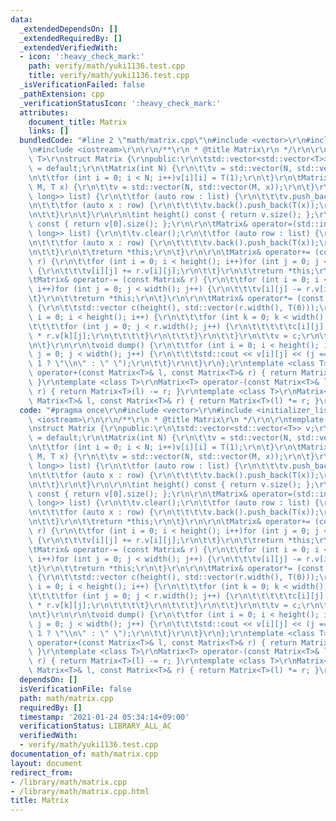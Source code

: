 ```yaml
---
data:
  _extendedDependsOn: []
  _extendedRequiredBy: []
  _extendedVerifiedWith:
  - icon: ':heavy_check_mark:'
    path: verify/math/yuki1136.test.cpp
    title: verify/math/yuki1136.test.cpp
  _isVerificationFailed: false
  _pathExtension: cpp
  _verificationStatusIcon: ':heavy_check_mark:'
  attributes:
    document_title: Matrix
    links: []
  bundledCode: "#line 2 \"math/matrix.cpp\"\n#include <vector>\r\n#include <initializer_list>\r\
    \n#include <iostream>\r\n\r\n/**\r\n * @title Matrix\r\n */\r\n\r\ntemplate <class\
    \ T>\r\nstruct Matrix {\r\npublic:\r\n\tstd::vector<std::vector<T>> v;\r\n\tMatrix()\
    \ = default;\r\n\tMatrix(int N) {\r\n\t\tv = std::vector(N, std::vector(N, T(0)));\r\
    \n\t\tfor (int i = 0; i < N; i++)v[i][i] = T(1);\r\n\t}\r\n\tMatrix(int N, int\
    \ M, T x) {\r\n\t\tv = std::vector(N, std::vector(M, x));\r\n\t}\r\n\tMatrix(std::initializer_list<std::initializer_list<long\
    \ long>> list) {\r\n\t\tfor (auto row : list) {\r\n\t\t\tv.push_back(std::vector<T>());\r\
    \n\t\t\tfor (auto x : row) {\r\n\t\t\t\tv.back().push_back(T(x));\r\n\t\t\t}\r\
    \n\t\t}\r\n\t}\r\n\r\n\tint height() const { return v.size(); };\r\n\tint width()\
    \ const { return v[0].size(); };\r\n\r\n\tMatrix& operator=(std::initializer_list<std::initializer_list<long\
    \ long>> list) {\r\n\t\tv.clear();\r\n\t\tfor (auto row : list) {\r\n\t\t\tv.push_back(std::vector<T>());\r\
    \n\t\t\tfor (auto x : row) {\r\n\t\t\t\tv.back().push_back(T(x));\r\n\t\t\t}\r\
    \n\t\t}\r\n\t\treturn *this;\r\n\t}\r\n\r\n\tMatrix& operator+= (const Matrix&\
    \ r) {\r\n\t\tfor (int i = 0; i < height(); i++)for (int j = 0; j < width(); j++)\
    \ {\r\n\t\t\tv[i][j] += r.v[i][j];\r\n\t\t}\r\n\t\treturn *this;\r\n\t}\r\n\r\n\
    \tMatrix& operator-= (const Matrix& r) {\r\n\t\tfor (int i = 0; i < height();\
    \ i++)for (int j = 0; j < width(); j++) {\r\n\t\t\tv[i][j] -= r.v[i][j];\r\n\t\
    \t}\r\n\t\treturn *this;\r\n\t}\r\n\r\n\tMatrix& operator*= (const Matrix& r)\
    \ {\r\n\t\tstd::vector c(height(), std::vector(r.width(), T(0)));\r\n\t\tfor (int\
    \ i = 0; i < height(); i++) {\r\n\t\t\tfor (int k = 0; k < width(); k++) {\r\n\
    \t\t\t\tfor (int j = 0; j < r.width(); j++) {\r\n\t\t\t\t\tc[i][j] += v[i][k]\
    \ * r.v[k][j];\r\n\t\t\t\t}\r\n\t\t\t}\r\n\t\t}\r\n\t\tv = c;\r\n\t\treturn *this;\r\
    \n\t}\r\n\r\n\tvoid dump() {\r\n\t\tfor (int i = 0; i < height(); i++)for (int\
    \ j = 0; j < width(); j++) {\r\n\t\t\tstd::cout << v[i][j] << (j == width() -\
    \ 1 ? \"\\n\" : \" \");\r\n\t\t}\r\n\t}\r\n};\r\ntemplate <class T>\r\nMatrix<T>\
    \ operator+(const Matrix<T>& l, const Matrix<T>& r) { return Matrix<T>(l) += r;\
    \ }\r\ntemplate <class T>\r\nMatrix<T> operator-(const Matrix<T>& l, const Matrix<T>&\
    \ r) { return Matrix<T>(l) -= r; }\r\ntemplate <class T>\r\nMatrix<T> operator*(const\
    \ Matrix<T>& l, const Matrix<T>& r) { return Matrix<T>(l) *= r; }\r\n"
  code: "#pragma once\r\n#include <vector>\r\n#include <initializer_list>\r\n#include\
    \ <iostream>\r\n\r\n/**\r\n * @title Matrix\r\n */\r\n\r\ntemplate <class T>\r\
    \nstruct Matrix {\r\npublic:\r\n\tstd::vector<std::vector<T>> v;\r\n\tMatrix()\
    \ = default;\r\n\tMatrix(int N) {\r\n\t\tv = std::vector(N, std::vector(N, T(0)));\r\
    \n\t\tfor (int i = 0; i < N; i++)v[i][i] = T(1);\r\n\t}\r\n\tMatrix(int N, int\
    \ M, T x) {\r\n\t\tv = std::vector(N, std::vector(M, x));\r\n\t}\r\n\tMatrix(std::initializer_list<std::initializer_list<long\
    \ long>> list) {\r\n\t\tfor (auto row : list) {\r\n\t\t\tv.push_back(std::vector<T>());\r\
    \n\t\t\tfor (auto x : row) {\r\n\t\t\t\tv.back().push_back(T(x));\r\n\t\t\t}\r\
    \n\t\t}\r\n\t}\r\n\r\n\tint height() const { return v.size(); };\r\n\tint width()\
    \ const { return v[0].size(); };\r\n\r\n\tMatrix& operator=(std::initializer_list<std::initializer_list<long\
    \ long>> list) {\r\n\t\tv.clear();\r\n\t\tfor (auto row : list) {\r\n\t\t\tv.push_back(std::vector<T>());\r\
    \n\t\t\tfor (auto x : row) {\r\n\t\t\t\tv.back().push_back(T(x));\r\n\t\t\t}\r\
    \n\t\t}\r\n\t\treturn *this;\r\n\t}\r\n\r\n\tMatrix& operator+= (const Matrix&\
    \ r) {\r\n\t\tfor (int i = 0; i < height(); i++)for (int j = 0; j < width(); j++)\
    \ {\r\n\t\t\tv[i][j] += r.v[i][j];\r\n\t\t}\r\n\t\treturn *this;\r\n\t}\r\n\r\n\
    \tMatrix& operator-= (const Matrix& r) {\r\n\t\tfor (int i = 0; i < height();\
    \ i++)for (int j = 0; j < width(); j++) {\r\n\t\t\tv[i][j] -= r.v[i][j];\r\n\t\
    \t}\r\n\t\treturn *this;\r\n\t}\r\n\r\n\tMatrix& operator*= (const Matrix& r)\
    \ {\r\n\t\tstd::vector c(height(), std::vector(r.width(), T(0)));\r\n\t\tfor (int\
    \ i = 0; i < height(); i++) {\r\n\t\t\tfor (int k = 0; k < width(); k++) {\r\n\
    \t\t\t\tfor (int j = 0; j < r.width(); j++) {\r\n\t\t\t\t\tc[i][j] += v[i][k]\
    \ * r.v[k][j];\r\n\t\t\t\t}\r\n\t\t\t}\r\n\t\t}\r\n\t\tv = c;\r\n\t\treturn *this;\r\
    \n\t}\r\n\r\n\tvoid dump() {\r\n\t\tfor (int i = 0; i < height(); i++)for (int\
    \ j = 0; j < width(); j++) {\r\n\t\t\tstd::cout << v[i][j] << (j == width() -\
    \ 1 ? \"\\n\" : \" \");\r\n\t\t}\r\n\t}\r\n};\r\ntemplate <class T>\r\nMatrix<T>\
    \ operator+(const Matrix<T>& l, const Matrix<T>& r) { return Matrix<T>(l) += r;\
    \ }\r\ntemplate <class T>\r\nMatrix<T> operator-(const Matrix<T>& l, const Matrix<T>&\
    \ r) { return Matrix<T>(l) -= r; }\r\ntemplate <class T>\r\nMatrix<T> operator*(const\
    \ Matrix<T>& l, const Matrix<T>& r) { return Matrix<T>(l) *= r; }\r\n"
  dependsOn: []
  isVerificationFile: false
  path: math/matrix.cpp
  requiredBy: []
  timestamp: '2021-01-24 05:34:14+09:00'
  verificationStatus: LIBRARY_ALL_AC
  verifiedWith:
  - verify/math/yuki1136.test.cpp
documentation_of: math/matrix.cpp
layout: document
redirect_from:
- /library/math/matrix.cpp
- /library/math/matrix.cpp.html
title: Matrix
---
```

